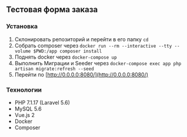 ## Тестовая форма заказа

### Установка

1. Склонировать репозиторий и перейти в его папку `cd`
2. Собрать composer через `docker run --rm --interactive --tty --volume $PWD:/app composer install`
3. Поднять docker через `docker-compose up`
4. Выполнить Миграции и Seeder через `docker-compose exec app php artisan migrate:refresh --seed`
5. Перейти по [http://0.0.0.0:8080/](http://0.0.0.0:8080/)

### Технологии
 
- PHP 7.1.17 (Laravel 5.6)
- MySQL 5.6
- Vue.js 2
- Docker
- Composer
